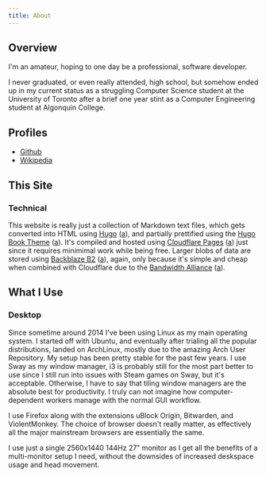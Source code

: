 ```yaml
---
title: About
---
```


## Overview
I'm an amateur, hoping to one day be a professional, software developer.

I never graduated, or even really attended, high school, but somehow ended up in my current status as a struggling Computer Science student at the University of Toronto after a brief one year stint as a Computer Engineering student at Algonquin College.

## Profiles
* [Github](https://github.com/potato-diet)
* [Wikipedia](https://en.wikipedia.org/wiki/User:PotatoDiet)

## This Site
### Technical
This website is really just a collection of Markdown text files, which gets converted into HTML using [Hugo](https://gohugo.io/) ([a](/files/archive/hugo_2021-09-18.html)), and partially prettified using the [Hugo Book Theme](https://github.com/alex-shpak/hugo-book) ([a](/files/archive/book-theme_2021-09-18.html)). It's compiled and hosted using [Cloudflare Pages](https://pages.cloudflare.com/) ([a](/files/archive/cloudflare-pages_2021-09-18.html)) just since it requires minimimal work while being free. Larger blobs of data are stored using [Backblaze B2](https://www.backblaze.com/b2/cloud-storage.html) ([a](/files/archive/b2_2021-09-18.html)), again, only because it's simple and cheap when combined with Cloudflare due to the [Bandwidth Alliance](https://www.cloudflare.com/en-ca/bandwidth-alliance/) ([a](/files/archive/bandwidth-alliance_2021-09-18.html)).

## What I Use
### Desktop
Since sometime around 2014 I've been using Linux as my main operating system. I started off with Ubuntu, and eventually after trialing all the popular distributions, landed on ArchLinux, mostly due to the amazing Arch User Repository. My setup has been pretty stable for the past few years. I use Sway as my window manager, i3 is probably still for the most part better to use since I still run into issues with Steam games on Sway, but it's acceptable. Otherwise, I have to say that tiling window managers are the absolute best for productivity. I truly can not imagine how computer-dependent workers manage with the normal GUI workflow.

I use Firefox along with the extensions uBlock Origin, Bitwarden, and ViolentMonkey. The choice of browser doesn't really matter, as effectively all the major mainstream browsers are essentially the same.

I use just a single 2560x1440 144Hz 27" monitor as I get all the benefits of a multi-monitor setup I need, without the downsides of increased deskspace usage and head movement.
